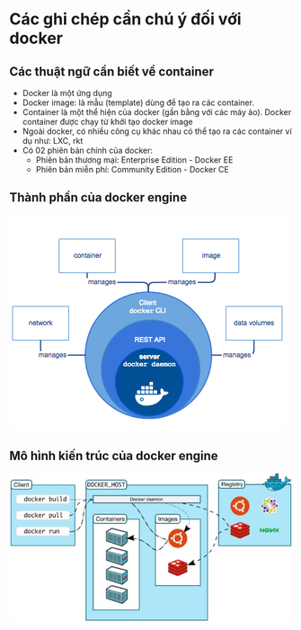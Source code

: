 # Các ghi chép cần chú ý đối với docker

## Các thuật ngữ cần biết về container

- Docker là một ứng dụng
- Docker image: là mẫu (template) dùng để tạo ra các container.
- Container là một thể hiện của docker (gần bằng với các máy ảo). Docker container được chạy từ khởi tạo docker image
- Ngoài docker, có nhiều công cụ khác nhau có thể tạo ra các container ví dụ như: LXC, rkt
- Có 02 phiên bản chính của docker: 
	- Phiên bản thương mại: Enterprise Edition - Docker EE 
	- Phiên bản miễn phí:  Community Edition - Docker CE

## Thành phần của docker engine
![Các thành phần trong docker engine](/images/engine-components-flow.png)

## Mô hình kiến trúc của docker engine 
![Mô hình kiến trúc của docker engine](/images/docker2.png)


